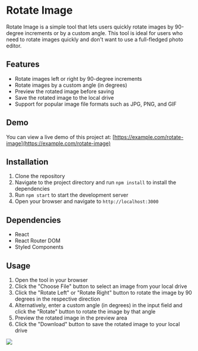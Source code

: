 # Rotate Image

Rotate Image is a simple tool that lets users quickly rotate images by 90-degree increments or by a custom angle. This tool is ideal for users who need to rotate images quickly and don't want to use a full-fledged photo editor.

## Features

- Rotate images left or right by 90-degree increments
- Rotate images by a custom angle (in degrees)
- Preview the rotated image before saving
- Save the rotated image to the local drive
- Support for popular image file formats such as JPG, PNG, and GIF

## Demo

You can view a live demo of this project at: [https://example.com/rotate-image](https://example.com/rotate-image)

## Installation

1. Clone the repository
2. Navigate to the project directory and run `npm install` to install the dependencies
3. Run `npm start` to start the development server
4. Open your browser and navigate to `http://localhost:3000`

## Dependencies

- React
- React Router DOM
- Styled Components

## Usage

1. Open the tool in your browser
2. Click the "Choose File" button to select an image from your local drive
3. Click the "Rotate Left" or "Rotate Right" button to rotate the image by 90 degrees in the respective direction
4. Alternatively, enter a custom angle (in degrees) in the input field and click the "Rotate" button to rotate the image by that angle
5. Preview the rotated image in the preview area
6. Click the "Download" button to save the rotated image to your local drive


![](./ImageRotate.png)
